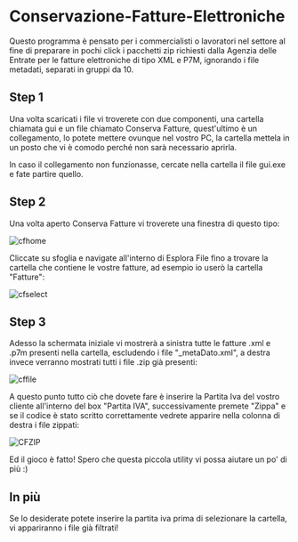 # Conservazione-Fatture-Elettroniche

Questo programma è pensato per i commercialisti o lavoratori nel settore al fine di preparare in pochi click i pacchetti zip richiesti dalla Agenzia delle Entrate per le fatture elettroniche di tipo XML e P7M, ignorando i file metadati, separati in gruppi da 10.

## Step 1
Una volta scaricati i file vi troverete con due componenti, una cartella chiamata gui e un file chiamato Conserva Fatture, quest'ultimo è un collegamento, lo potete mettere ovunque nel vostro PC, la cartella mettela in un posto che vi è comodo perché non sarà necessario aprirla.

In caso il collegamento non funzionasse, cercate nella cartella il file gui.exe e fate partire quello.

## Step 2
Una volta aperto Conserva Fatture vi troverete una finestra di questo tipo:

![cfhome](https://user-images.githubusercontent.com/79949135/110250733-30206100-7f7d-11eb-9d2a-8191120a01ee.png)

Cliccate su sfoglia e navigate all'interno di Esplora File fino a trovare la cartella che contiene le vostre fatture, ad esempio io userò la cartella "Fatture":

![cfselect](https://user-images.githubusercontent.com/79949135/110251025-ca34d900-7f7e-11eb-87e9-c6cb8b34e87c.png)


## Step 3
Adesso la schermata iniziale vi mostrerà a sinistra tutte le fatture .xml e .p7m presenti nella cartella, escludendo i file "_metaDato.xml", a destra invece verranno mostrati tutti i file .zip già presenti:

![cffile](https://user-images.githubusercontent.com/79949135/110251045-ecc6f200-7f7e-11eb-9920-55284ac45225.png)

A questo punto tutto ciò che dovete fare è inserire la Partita Iva del vostro cliente all'interno del box "Partita IVA", successivamente premete "Zippa" e se il codice è stato scritto correttamente vedrete apparire nella colonna di destra i file zippati:

![CFZIP](https://user-images.githubusercontent.com/79949135/110251158-89898f80-7f7f-11eb-9902-e30bf19a829b.png)

Ed il gioco è fatto! Spero che questa piccola utility vi possa aiutare un po' di più :)


## In più
Se lo desiderate potete inserire la partita iva prima di selezionare la cartella, vi appariranno i file già filtrati!
